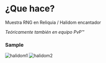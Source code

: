 # ¿Que hace?
Muestra RNG en Reliquia / Halidom encantador

*Teóricamente también en equipo PvP™*

### Sample
![halidom1](https://i.imgur.com/wjQSuqn.png)
![halidom2](https://i.imgur.com/wp66mcK.png)